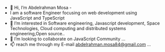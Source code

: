 - 👋 Hi, I’m Abdelrahman Mosa -
- I am a software Engineer focusing on web development using JavaScript and TypeScript
- 👀 I’m interested in Software engineering, Javascript development, Space Technologies, Cloud computing and distributed systems engineering,Open source..
- 💞️ I’m looking to collaborate on JavaScript Community ...
- 📫 reach me through my E-mail abdelrahman.mosa84@gmail.com ...

<!---
2bdulra7manRea/2bdulra7manRea is a ✨ special ✨ repository because its `README.md` (this file) appears on your GitHub profile.
You can click the Preview link to take a look at your changes.
--->

